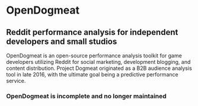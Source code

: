 # OpenDogmeat
## Reddit performance analysis for independent developers and small studios

OpenDogmeat is an open-source performance analysis toolkit for game developers utilizing Reddit for social marketing, development blogging, and content distribution. Project Dogmeat originated as a B2B audience analysis tool in late 2016, with the ultimate goal being a predictive performance service.

### OpenDogmeat is incomplete and no longer maintained
